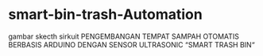 # smart-bin-trash-Automation
gambar skecth sirkuit PENGEMBANGAN TEMPAT SAMPAH OTOMATIS BERBASIS ARDUINO DENGAN SENSOR ULTRASONIC “SMART TRASH BIN“
